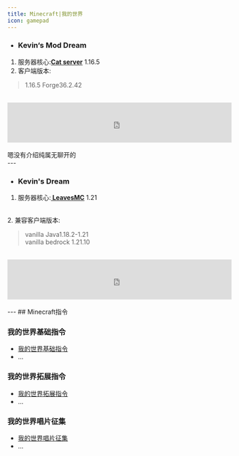 ```yaml
---
title: Minecraft|我的世界
icon: gamepad
---
```


- ### Kevin‘s Mod Dream

1. 服务器核心:**[Cat server](https://catmc.org/)** 1.16.5
2. 客户端版本:
>1.16.5 Forge36.2.42
<br>
<iframe style="width:728px;height:90px;max-width:100%;border:none;display:block;margin:auto" src="https://zh-cn.namemc.com/server/play.simpfun.cn:19327/embed" width="728" height="90"></iframe>
<br>
嗯没有介绍纯属无聊开的
<br>
---

- ### Kevin's Dream

1. 服务器核心:**[ LeavesMC](https://leavesmc.org/)** 1.21
<br>
2. 兼容客户端版本:

> vanilla Java1.18.2-1.21<br>
> vanilla bedrock 1.21.10
<br>
<iframe style="width:728px;height:90px;max-width:100%;border:none;display:block;margin:auto" src="https://zh-cn.namemc.com/server/play.simpfun.cn:19084/embed" width="728" height="90"></iframe>
<br>
---
## Minecraft指令

### 我的世界基础指令

- [我的世界基础指令](basic/)
- ...

### 我的世界拓展指令

- [我的世界拓展指令](more/)
- ...

### 我的世界唱片征集

- [我的世界唱片征集](cd/)
- ...

